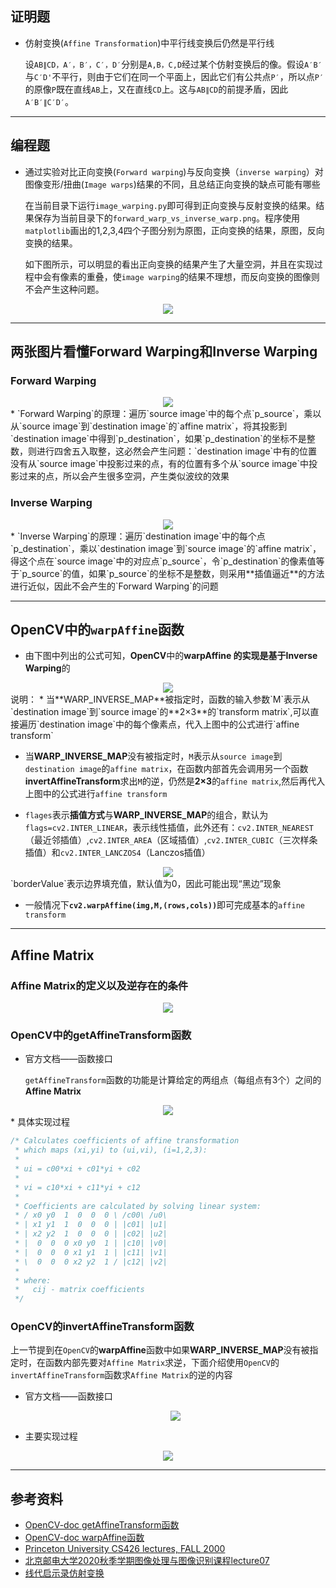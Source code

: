 ## 证明题

* 仿射变换(`Affine Transformation`)中平行线变换后仍然是平行线

  设`AB∥CD，A′，B′，C′，D′`分别是`A,B，C,D`经过某个仿射变换后的像。假设`A′B′`与`C′D'`不平行，则由于它们在同一个平面上，因此它们有公共点`P′`，所以点`P′`的原像`P`既在直线`AB`上，又在直线`CD`上。这与`AB∥CD`的前提矛盾，因此`A′B′∥C′D′`。
---

## 编程题

* 通过实验对比正向变换(`Forward warping`)与反向变换（`inverse warping`）对图像变形/扭曲(`Image warps`)结果的不同，且总结正向变换的缺点可能有哪些

  在当前目录下运行`image_warping.py`即可得到正向变换与反射变换的结果。结果保存为当前目录下的`forward_warp_vs_inverse_warp.png`。程序使用`matplotlib`画出的1,2,3,4四个子图分别为原图，正向变换的结果，原图，反向变换的结果。

  如下图所示，可以明显的看出正向变换的结果产生了大量空洞，并且在实现过程中会有像素的重叠，使`image warping`的结果不理想，而反向变换的图像则不会产生这种问题。

<div align=center>
<img src="https://raw.githubusercontent.com/vitalemonate/Image-Warping/main/results/forward_warp_vs_inverse_warp.png"/>
</div>

---
## 两张图片看懂Forward Warping和Inverse Warping

### Forward Warping
<div align=center>
<img src="https://raw.githubusercontent.com/vitalemonate/Image-Warping/main/pictures/forward_warping_implement.png">
</div>
* `Forward Warping`的原理：遍历`source image`中的每个点`p_source`，乘以从`source image`到`destination image`的`affine matrix`，将其投影到`destination image`中得到`p_destination`，如果`p_destination`的坐标不是整数，则进行四舍五入取整，这必然会产生问题：`destination image`中有的位置没有从`source image`中投影过来的点，有的位置有多个从`source image`中投影过来的点，所以会产生很多空洞，产生类似波纹的效果

### Inverse Warping
<div align=center>
<img src="https://raw.githubusercontent.com/vitalemonate/Image-Warping/main/pictures/inverse_warping_implement.png">
</div>
* `Inverse Warping`的原理：遍历`destination image`中的每个点`p_destination`，乘以`destination image`到`source image`的`affine matrix`，得这个点在`source image`中的对应点`p_source`，令`p_destination`的像素值等于`p_source`的值，如果`p_source`的坐标不是整数，则采用**插值逼近**的方法进行近似，因此不会产生的`Forward Warping`的问题

---
## OpenCV中的`warpAffine`函数

* 由下图中列出的公式可知，**OpenCV**中的**warpAffine **的实现是基于**Inverse Warping**的
<div align=center>
<img src="https://raw.githubusercontent.com/vitalemonate/Image-Warping/main/pictures/opencv-doc-warpAffine.png">
</div>
说明：
* 当**WARP_INVERSE_MAP**被指定时，函数的输入参数`M`表示从`destination image`到`source image`的**2×3**的`transform matrix`,可以直接遍历`destination image`中的每个像素点，代入上图中的公式进行`affine transform`


* 当**WARP_INVERSE_MAP**没有被指定时，`M`表示从`source image`到`destination image`的`affine matrix`，在函数内部首先会调用另一个函数**invertAffineTransform**求出`M`的逆，仍然是**2×3**的`affine matrix`,然后再代入上图中的公式进行`affine transform`

* `flages`表示**插值方式**与**WARP_INVERSE_MAP**的组合，默认为 `flags=cv2.INTER_LINEAR`，表示线性插值，此外还有：`cv2.INTER_NEAREST`（最近邻插值）,`cv2.INTER_AREA`（区域插值）,`cv2.INTER_CUBIC`（三次样条插值）和`cv2.INTER_LANCZOS4`（Lanczos插值）

<div align=center>
<img src="https://raw.githubusercontent.com/vitalemonate/Image-Warping/main/pictures/WARP_INVERSE_MAP.png">
</div>
`borderValue`表示边界填充值，默认值为0，因此可能出现“黑边”现象


* 一般情况下<b>`cv2.warpAffine(img,M,(rows,cols))`</b>即可完成基本的`affine transform `
---
## Affine Matrix

### Affine Matrix的定义以及逆存在的条件



<div align=center>
<img src="https://raw.githubusercontent.com/vitalemonate/Image-Warping/main/pictures/affine_matrix.png">
</div>

### OpenCV中的getAffineTransform函数

* 官方文档——函数接口

  `getAffineTransform`函数的功能是计算给定的两组点（每组点有3个）之间的**Affine Matrix**

<div align=center>
<img src="https://raw.githubusercontent.com/vitalemonate/Image-Warping/main/pictures/opencv-doc-getAffineTransform.png">
</div>
* 具体实现过程

  ```c++
  /* Calculates coefficients of affine transformation
   * which maps (xi,yi) to (ui,vi), (i=1,2,3):
   *
   * ui = c00*xi + c01*yi + c02
   *
   * vi = c10*xi + c11*yi + c12
   *
   * Coefficients are calculated by solving linear system:
   * / x0 y0  1  0  0  0 \ /c00\ /u0\
   * | x1 y1  1  0  0  0 | |c01| |u1|
   * | x2 y2  1  0  0  0 | |c02| |u2|
   * |  0  0  0 x0 y0  1 | |c10| |v0|
   * |  0  0  0 x1 y1  1 | |c11| |v1|
   * \  0  0  0 x2 y2  1 / |c12| |v2|
   *
   * where:
   *   cij - matrix coefficients
   */
  ```


### OpenCV的invertAffineTransform函数

上一节提到在`OpenCV`的**warpAffine**函数中如果**WARP_INVERSE_MAP**没有被指定时，在函数内部先要对`Affine Matrix`求逆，下面介绍使用`OpenCV`的 `invertAffineTransform`函数求`Affine Matrix`的逆的内容

* 官方文档——函数接口

  <div align=center>
  <img src="https://raw.githubusercontent.com/vitalemonate/Image-Warping/main/pictures/opencv-doc-invertAffineTransform.png">
  </div>

* 主要实现过程

<div align=center>
<img src="https://raw.githubusercontent.com/vitalemonate/Image-Warping/main/pictures/invertAffineTransform_impl.png">
</div>

---

## 参考资料

* [OpenCV-doc getAffineTransform函数](https://docs.opencv.org/3.4.1/da/d54/group__imgproc__transform.html#ga8f6d378f9f8eebb5cb55cd3ae295a999)
* [OpenCV-doc warpAffine函数](https://docs.opencv.org/3.4.1/da/d54/group__imgproc__transform.html#ga0203d9ee5fcd28d40dbc4a1ea4451983)
* [Princeton University CS426 lectures, FALL 2000](https://www.cs.princeton.edu/courses/archive/fall00/cs426/lectures/warp/warp.pdf)
* [北京邮电大学2020秋季学期图像处理与图像识别课程lecture07](https://github.com/vitalemonate/Image-Warping/blob/main/lectures/L07-2D%20transformation.pdf)
* [线代启示录仿射变换](https://ccjou.wordpress.com/2011/03/24/%E4%BB%BF%E5%B0%84%E8%AE%8A%E6%8F%9B/)
